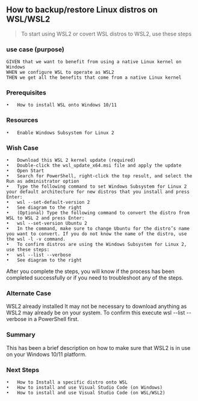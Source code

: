 
## How to backup/restore Linux distros on WSL/WSL2
> To start using WSL2 or covert WSL distros to WSL2, use these steps

### use case (purpose)
	GIVEN that we want to benefit from using a native Linux kernel on Windows
	WHEN we configure WSL to operate as WSL2
	THEN we get all the benefits that come from a native Linux kernel

### Prerequisites
	•	How to install WSL onto Windows 10/11
### Resources
	•	Enable Windows Subsystem for Linux 2
### Wish Case
	•	Download this WSL 2 kernel update (required)
	•	Double-click the wsl_update_x64.msi file and apply the update
	•	Open Start
	•	Search for PowerShell, right-click the top result, and select the Run as administrator option
	•	Type the following command to set Windows Subsystem for Linux 2 your default architecture for new distros that you install and press Enter:
	•	wsl --set-default-version 2
	•	See diagram to the right
	•	(Optional) Type the following command to convert the distro from WSL to WSL 2 and press Enter:
	•	wsl --set-version Ubuntu 2
	•	In the command, make sure to change Ubuntu for the distro’s name you want to convert. If you do not know the name of the distro, use the wsl -l -v command.
	•	To confirm distros are using the Windows Subsystem for Linux 2, use these steps:
	•	wsl --list --verbose
	•	See diagram to the right
After you complete the steps, you will know if the process has been completed successfully or if you need to troubleshoot any of the steps.

### Alternate Case
WSL2 already installed
It may not be necessary to download anything as WSL2 may already be on your system. To confirm this execute wsl --list --verbose in a PowerShell first.

### Summary
This has been a brief description on how to make sure that WSL2 is in use on your Windows 10/11 platform.

### Next Steps
	•	How to Install a specific distro onto WSL
	•	How to install and use Visual Studio Code (on Windows)
	•	How to install and use Visual Studio Code (on WSL/WSL2)

